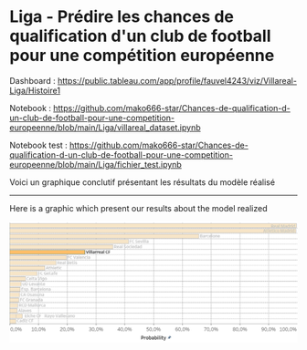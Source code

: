 # Liga - Prédire les chances de qualification d'un club de football pour une compétition européenne

Dashboard : https://public.tableau.com/app/profile/fauvel4243/viz/Villareal-Liga/Histoire1


Notebook : https://github.com/mako666-star/Chances-de-qualification-d-un-club-de-football-pour-une-competition-europeenne/blob/main/Liga/villareal_dataset.ipynb


Notebook test : https://github.com/mako666-star/Chances-de-qualification-d-un-club-de-football-pour-une-competition-europeenne/blob/main/Liga/fichier_test.ipynb 

Voici un graphique conclutif présentant les résultats du modèle réalisé 

---

Here is a graphic which present our results about the model realized

![Résultats du model / Model result](https://github.com/mako666-star/Chances-de-qualification-d-un-club-de-football-pour-une-competition-europeenne/blob/main/Liga/Villareal%20-%20Liga.png)
